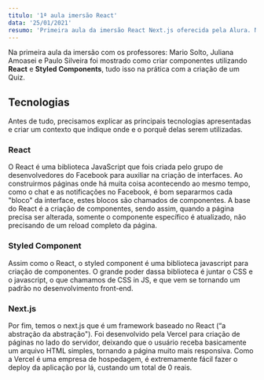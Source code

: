 ```yaml
---
titulo: '1ª aula imersão React'
data: '25/01/2021'
resumo: 'Primeira aula da imersão React Next.js oferecida pela Alura. Nesta aula foi mostrado como criar componentes utilizando React e Styled Components.'
---
```

Na primeira aula da imersão com os professores: Mario Solto, Juliana Amoasei e Paulo Silveira foi mostrado como criar componentes utilizando **React** e **Styled Components**, tudo isso na prática com a criação de um Quiz.

## Tecnologias
Antes de tudo, precisamos explicar as principais tecnologias apresentadas e criar um contexto que indique onde e o porquê delas serem utilizadas.

### React
O React é uma biblioteca JavaScript que fois criada pelo grupo de desenvolvedores do Facebook para auxiliar na criação de interfaces. Ao construirmos páginas onde há muita coisa acontecendo ao mesmo tempo, como o chat e as notificações no Facebook, é bom separarmos cada "bloco" da interface, estes blocos são chamados de componentes. A base do React é a criação de componentes, sendo assim, quando a página precisa ser alterada, somente o componente específico é atualizado, não precisando de um reload completo da página.

### Styled Component
Assim como o React, o styled component é uma biblioteca javascript para criação de componentes. O grande poder dassa biblioteca é juntar o CSS e o javascript, o que chamamos de CSS in JS, e que vem se tornando um padrão no desenvolvimento front-end.

### Next.js
Por fim, temos o next.js que é um framework baseado no React (“a abstração da abstração"). Foi desenvolvido pela Vercel para criação de páginas no lado do servidor, deixando que o usuário receba basicamente um arquivo HTML simples, tornando a página muito mais responsiva. Como a Vercel é uma empresa de hospedagem, é extremamente fácil fazer o deploy da aplicação por lá, custando um total de 0 reais.

